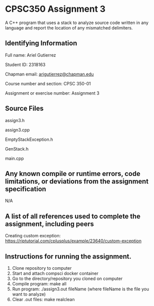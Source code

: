 
# CPSC350 Assignment 3
A C++ program that uses a stack to analyze source code written in any language and report the location of any mismatched delimiters.


## Identifying Information
Full name: Ariel Gutierrez

Student ID: 2318163

Chapman email: arigutierrez@chapman.edu

Course number and section: CPSC 350-01

Assignment or exercise number: Assignment 3

## Source Files
assign3.h

assign3.cpp

EmptyStackException.h

GenStack.h

main.cpp


## Any known compile or runtime errors, code limitations, or deviations from the assignment specification
N/A


## A list of all references used to complete the assignment, including peers
Creating custom exception: https://riptutorial.com/cplusplus/example/23640/custom-exception


## Instructions for running the assignment.
1. Clone repository to computer
2. Start and attach compsci docker container
3. Go to the directory/repository you cloned on computer
4. Compile program: make all
5. Run program: ./assign3.out fileName  (where fileName is the file you want to analyze)
6. Clear .out files: make realclean
